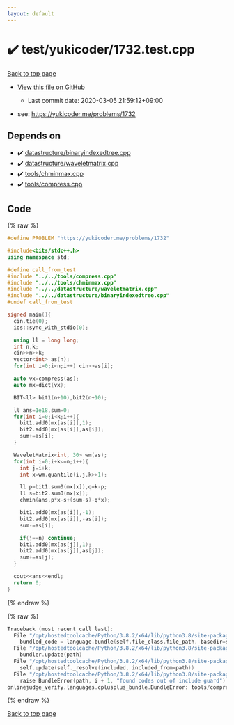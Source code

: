 ```yaml
---
layout: default
---
```


<!-- mathjax config similar to math.stackexchange -->
<script type="text/javascript" async
  src="https://cdnjs.cloudflare.com/ajax/libs/mathjax/2.7.5/MathJax.js?config=TeX-MML-AM_CHTML">
</script>
<script type="text/x-mathjax-config">
  MathJax.Hub.Config({
    TeX: { equationNumbers: { autoNumber: "AMS" }},
    tex2jax: {
      inlineMath: [ ['$','$'] ],
      processEscapes: true
    },
    "HTML-CSS": { matchFontHeight: false },
    displayAlign: "left",
    displayIndent: "2em"
  });
</script>

<script type="text/javascript" src="https://cdnjs.cloudflare.com/ajax/libs/jquery/3.4.1/jquery.min.js"></script>
<script src="https://cdn.jsdelivr.net/npm/jquery-balloon-js@1.1.2/jquery.balloon.min.js" integrity="sha256-ZEYs9VrgAeNuPvs15E39OsyOJaIkXEEt10fzxJ20+2I=" crossorigin="anonymous"></script>
<script type="text/javascript" src="../../../assets/js/copy-button.js"></script>
<link rel="stylesheet" href="../../../assets/css/copy-button.css" />


# :heavy_check_mark: test/yukicoder/1732.test.cpp

<a href="../../../index.html">Back to top page</a>

* <a href="{{ site.github.repository_url }}/blob/master/test/yukicoder/1732.test.cpp">View this file on GitHub</a>
    - Last commit date: 2020-03-05 21:59:12+09:00


* see: <a href="https://yukicoder.me/problems/1732">https://yukicoder.me/problems/1732</a>


## Depends on

* :heavy_check_mark: <a href="../../../library/datastructure/binaryindexedtree.cpp.html">datastructure/binaryindexedtree.cpp</a>
* :heavy_check_mark: <a href="../../../library/datastructure/waveletmatrix.cpp.html">datastructure/waveletmatrix.cpp</a>
* :heavy_check_mark: <a href="../../../library/tools/chminmax.cpp.html">tools/chminmax.cpp</a>
* :heavy_check_mark: <a href="../../../library/tools/compress.cpp.html">tools/compress.cpp</a>


## Code

<a id="unbundled"></a>
{% raw %}
```cpp
#define PROBLEM "https://yukicoder.me/problems/1732"

#include<bits/stdc++.h>
using namespace std;

#define call_from_test
#include "../../tools/compress.cpp"
#include "../../tools/chminmax.cpp"
#include "../../datastructure/waveletmatrix.cpp"
#include "../../datastructure/binaryindexedtree.cpp"
#undef call_from_test

signed main(){
  cin.tie(0);
  ios::sync_with_stdio(0);

  using ll = long long;
  int n,k;
  cin>>n>>k;
  vector<int> as(n);
  for(int i=0;i<n;i++) cin>>as[i];

  auto vx=compress(as);
  auto mx=dict(vx);

  BIT<ll> bit1(n+10),bit2(n+10);

  ll ans=1e18,sum=0;
  for(int i=0;i<k;i++){
    bit1.add0(mx[as[i]],1);
    bit2.add0(mx[as[i]],as[i]);
    sum+=as[i];
  }

  WaveletMatrix<int, 30> wm(as);
  for(int i=0;i+k<=n;i++){
    int j=i+k;
    int x=wm.quantile(i,j,k>>1);

    ll p=bit1.sum0(mx[x]),q=k-p;
    ll s=bit2.sum0(mx[x]);
    chmin(ans,p*x-s+(sum-s)-q*x);

    bit1.add0(mx[as[i]],-1);
    bit2.add0(mx[as[i]],-as[i]);
    sum-=as[i];

    if(j==n) continue;
    bit1.add0(mx[as[j]],1);
    bit2.add0(mx[as[j]],as[j]);
    sum+=as[j];
  }

  cout<<ans<<endl;
  return 0;
}

```
{% endraw %}

<a id="bundled"></a>
{% raw %}
```cpp
Traceback (most recent call last):
  File "/opt/hostedtoolcache/Python/3.8.2/x64/lib/python3.8/site-packages/onlinejudge_verify/docs.py", line 347, in write_contents
    bundled_code = language.bundle(self.file_class.file_path, basedir=self.cpp_source_path)
  File "/opt/hostedtoolcache/Python/3.8.2/x64/lib/python3.8/site-packages/onlinejudge_verify/languages/cplusplus.py", line 68, in bundle
    bundler.update(path)
  File "/opt/hostedtoolcache/Python/3.8.2/x64/lib/python3.8/site-packages/onlinejudge_verify/languages/cplusplus_bundle.py", line 182, in update
    self.update(self._resolve(included, included_from=path))
  File "/opt/hostedtoolcache/Python/3.8.2/x64/lib/python3.8/site-packages/onlinejudge_verify/languages/cplusplus_bundle.py", line 151, in update
    raise BundleError(path, i + 1, "found codes out of include guard")
onlinejudge_verify.languages.cplusplus_bundle.BundleError: tools/compress.cpp: line 5: found codes out of include guard

```
{% endraw %}

<a href="../../../index.html">Back to top page</a>

